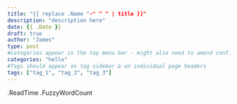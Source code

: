 ```yaml
---
title: "{{ replace .Name "-" " " | title }}"
description: "description here"
date: {{ .Date }}
draft: true
author: "James"
type: post
#categories appear in the top menu bar - might also need to amend config.toml to include them though.
categories: "hello"
#Tags should appear on tag sidebar & on individual page headers
tags: ["tag_1", "tag_2", "tag_3"]
---
```

.ReadTime
.FuzzyWordCount
